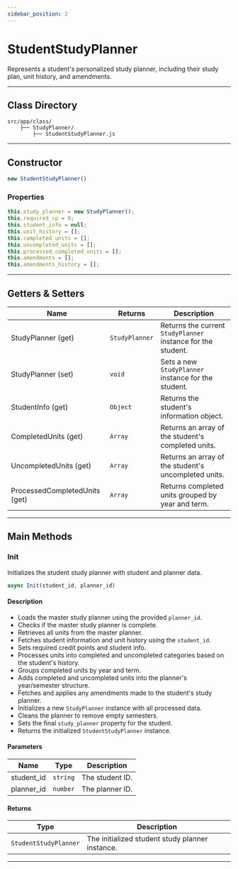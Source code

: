```yaml
---
sidebar_position: 2
---
```

# StudentStudyPlanner
Represents a student's personalized study planner, including their study plan, unit history, and amendments.

---
## Class Directory
```directory
src/app/class/
    ├── StudyPlanner/
        ├── StudentStudyPlanner.js
```
---
## Constructor

```js
new StudentStudyPlanner()
```
### Properties
```js
this.study_planner = new StudyPlanner();
this.required_cp = 0;
this.student_info = null;
this.unit_history = [];
this.completed_units = [];
this.uncompleted_units = [];
this.processed_completed_units = [];
this.amendments = [];
this.amendments_history = [];
```
---
## Getters & Setters
| Name                          | Returns        | Description                                                  |
| ----------------------------- | -------------- | ------------------------------------------------------------ |
| StudyPlanner (get)            | `StudyPlanner` | Returns the current `StudyPlanner` instance for the student. |
| StudyPlanner (set)            | `void`         | Sets a new `StudyPlanner` instance for the student.          |
| StudentInfo (get)             | `Object`       | Returns the student's information object.                    |
| CompletedUnits (get)          | `Array`        | Returns an array of the student's completed units.           |
| UncompletedUnits (get)        | `Array`        | Returns an array of the student's uncompleted units.         |
| ProcessedCompletedUnits (get) | `Array`        | Returns completed units grouped by year and term.            |

---
## Main Methods

### Init

Initializes the student study planner with student and planner data.

```js
async Init(student_id, planner_id)
```

#### Description

- Loads the master study planner using the provided `planner_id`.
- Checks if the master study planner is complete.
- Retrieves all units from the master planner.
- Fetches student information and unit history using the `student_id`.
- Sets required credit points and student info.
- Processes units into completed and uncompleted categories based on the student's history.
- Groups completed units by year and term.
- Adds completed and uncompleted units into the planner's year/semester structure.
- Fetches and applies any amendments made to the student's study planner.
- Initializes a new `StudyPlanner` instance with all processed data.
- Cleans the planner to remove empty semesters.
- Sets the final `study_planner` property for the student.
- Returns the initialized `StudentStudyPlanner` instance.

#### Parameters
| Name       | Type   | Description     |
| ---------- | ------ | --------------- |
| student_id | `string` | The student ID. |
| planner_id | `number` | The planner ID. |


#### Returns
| Type                | Description                                     |
| ------------------- | ----------------------------------------------- |
| `StudentStudyPlanner` | The initialized student study planner instance. |


---